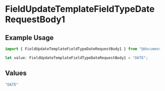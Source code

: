 # FieldUpdateTemplateFieldTypeDateRequestBody1

## Example Usage

```typescript
import { FieldUpdateTemplateFieldTypeDateRequestBody1 } from "@documenso/sdk-typescript/models/operations";

let value: FieldUpdateTemplateFieldTypeDateRequestBody1 = "DATE";
```

## Values

```typescript
"DATE"
```